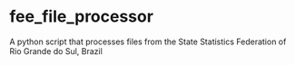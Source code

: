 # fee_file_processor
A python script that processes files from the State Statistics Federation of Rio Grande do Sul, Brazil
